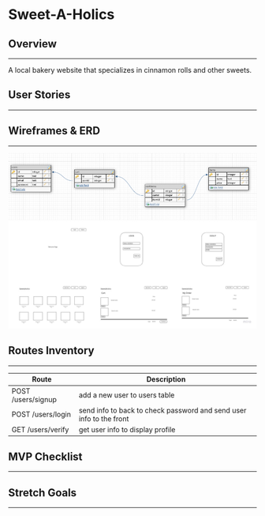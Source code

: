 # Sweet-A-Holics

## Overview

---
A local bakery website that specializes in cinnamon rolls and other sweets.


## User Stories

---


 


## Wireframes & ERD

---
![ERD](./ERD.png)
![Wireframe](./Untitled.jpg)





## Routes Inventory

---

| Route       | Description |
| ----------- | ----------- |
| POST /users/signup | add a new user to users table |
| POST /users/login  | send info to back to check password and send user info to the front |
| GET /users/verify | get user info to display profile | 




## MVP Checklist

---




## Stretch Goals

---


